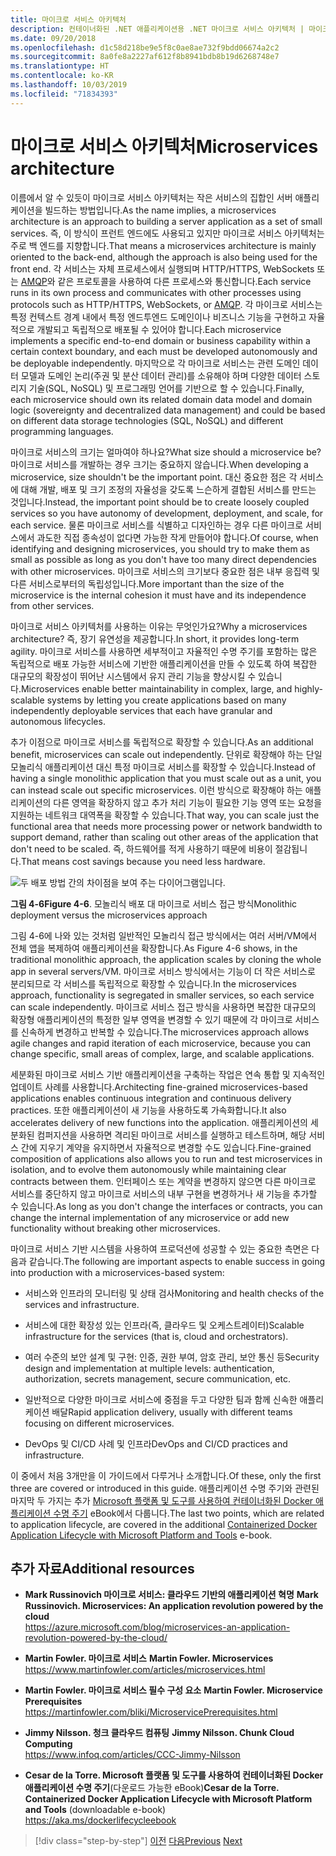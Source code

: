 ```yaml
---
title: 마이크로 서비스 아키텍처
description: 컨테이너화된 .NET 애플리케이션용 .NET 마이크로 서비스 아키텍처 | 마이크로 서비스 아키텍처의 30.000 피트 보기.
ms.date: 09/20/2018
ms.openlocfilehash: d1c58d218be9e5f8c0ae8ae732f9bdd06674a2c2
ms.sourcegitcommit: 8a0fe8a2227af612f8b8941bdb8b19d6268748e7
ms.translationtype: HT
ms.contentlocale: ko-KR
ms.lasthandoff: 10/03/2019
ms.locfileid: "71834393"
---
```

# <a name="microservices-architecture"></a><span data-ttu-id="c95f6-103">마이크로 서비스 아키텍처</span><span class="sxs-lookup"><span data-stu-id="c95f6-103">Microservices architecture</span></span>

<span data-ttu-id="c95f6-104">이름에서 알 수 있듯이 마이크로 서비스 아키텍처는 작은 서비스의 집합인 서버 애플리케이션을 빌드하는 방법입니다.</span><span class="sxs-lookup"><span data-stu-id="c95f6-104">As the name implies, a microservices architecture is an approach to building a server application as a set of small services.</span></span> <span data-ttu-id="c95f6-105">즉, 이 방식이 프런트 엔드에도 사용되고 있지만 마이크로 서비스 아키텍처는 주로 백 엔드를 지향합니다.</span><span class="sxs-lookup"><span data-stu-id="c95f6-105">That means a microservices architecture is mainly oriented to the back-end, although the approach is also being used for the front end.</span></span> <span data-ttu-id="c95f6-106">각 서비스는 자체 프로세스에서 실행되며 HTTP/HTTPS, WebSockets 또는 [AMQP](https://en.wikipedia.org/wiki/Advanced_Message_Queuing_Protocol)와 같은 프로토콜을 사용하여 다른 프로세스와 통신합니다.</span><span class="sxs-lookup"><span data-stu-id="c95f6-106">Each service runs in its own process and communicates with other processes using protocols such as HTTP/HTTPS, WebSockets, or [AMQP](https://en.wikipedia.org/wiki/Advanced_Message_Queuing_Protocol).</span></span> <span data-ttu-id="c95f6-107">각 마이크로 서비스는 특정 컨텍스트 경계 내에서 특정 엔드투엔드 도메인이나 비즈니스 기능을 구현하고 자율적으로 개발되고 독립적으로 배포될 수 있어야 합니다.</span><span class="sxs-lookup"><span data-stu-id="c95f6-107">Each microservice implements a specific end-to-end domain or business capability within a certain context boundary, and each must be developed autonomously and be deployable independently.</span></span> <span data-ttu-id="c95f6-108">마지막으로 각 마이크로 서비스는 관련 도메인 데이터 모델과 도메인 논리(주권 및 분산 데이터 관리)를 소유해야 하며 다양한 데이터 스토리지 기술(SQL, NoSQL) 및 프로그래밍 언어를 기반으로 할 수 있습니다.</span><span class="sxs-lookup"><span data-stu-id="c95f6-108">Finally, each microservice should own its related domain data model and domain logic (sovereignty and decentralized data management) and could be based on different data storage technologies (SQL, NoSQL) and different programming languages.</span></span>

<span data-ttu-id="c95f6-109">마이크로 서비스의 크기는 얼마여야 하나요?</span><span class="sxs-lookup"><span data-stu-id="c95f6-109">What size should a microservice be?</span></span> <span data-ttu-id="c95f6-110">마이크로 서비스를 개발하는 경우 크기는 중요하지 않습니다.</span><span class="sxs-lookup"><span data-stu-id="c95f6-110">When developing a microservice, size shouldn't be the important point.</span></span> <span data-ttu-id="c95f6-111">대신 중요한 점은 각 서비스에 대해 개발, 배포 및 크기 조정의 자율성을 갖도록 느슨하게 결합된 서비스를 만드는 것입니다.</span><span class="sxs-lookup"><span data-stu-id="c95f6-111">Instead, the important point should be to create loosely coupled services so you have autonomy of development, deployment, and scale, for each service.</span></span> <span data-ttu-id="c95f6-112">물론 마이크로 서비스를 식별하고 디자인하는 경우 다른 마이크로 서비스에서 과도한 직접 종속성이 없다면 가능한 작게 만들어야 합니다.</span><span class="sxs-lookup"><span data-stu-id="c95f6-112">Of course, when identifying and designing microservices, you should try to make them as small as possible as long as you don't have too many direct dependencies with other microservices.</span></span> <span data-ttu-id="c95f6-113">마이크로 서비스의 크기보다 중요한 점은 내부 응집력 및 다른 서비스로부터의 독립성입니다.</span><span class="sxs-lookup"><span data-stu-id="c95f6-113">More important than the size of the microservice is the internal cohesion it must have and its independence from other services.</span></span>

<span data-ttu-id="c95f6-114">마이크로 서비스 아키텍처를 사용하는 이유는 무엇인가요?</span><span class="sxs-lookup"><span data-stu-id="c95f6-114">Why a microservices architecture?</span></span> <span data-ttu-id="c95f6-115">즉, 장기 유연성을 제공합니다.</span><span class="sxs-lookup"><span data-stu-id="c95f6-115">In short, it provides long-term agility.</span></span> <span data-ttu-id="c95f6-116">마이크로 서비스를 사용하면 세부적이고 자율적인 수명 주기를 포함하는 많은 독립적으로 배포 가능한 서비스에 기반한 애플리케이션을 만들 수 있도록 하여 복잡한 대규모의 확장성이 뛰어난 시스템에서 유지 관리 기능을 향상시킬 수 있습니다.</span><span class="sxs-lookup"><span data-stu-id="c95f6-116">Microservices enable better maintainability in complex, large, and highly-scalable systems by letting you create applications based on many independently deployable services that each have granular and autonomous lifecycles.</span></span>

<span data-ttu-id="c95f6-117">추가 이점으로 마이크로 서비스를 독립적으로 확장할 수 있습니다.</span><span class="sxs-lookup"><span data-stu-id="c95f6-117">As an additional benefit, microservices can scale out independently.</span></span> <span data-ttu-id="c95f6-118">단위로 확장해야 하는 단일 모놀리식 애플리케이션 대신 특정 마이크로 서비스를 확장할 수 있습니다.</span><span class="sxs-lookup"><span data-stu-id="c95f6-118">Instead of having a single monolithic application that you must scale out as a unit, you can instead scale out specific microservices.</span></span> <span data-ttu-id="c95f6-119">이런 방식으로 확장해야 하는 애플리케이션의 다른 영역을 확장하지 않고 추가 처리 기능이 필요한 기능 영역 또는 요청을 지원하는 네트워크 대역폭을 확장할 수 있습니다.</span><span class="sxs-lookup"><span data-stu-id="c95f6-119">That way, you can scale just the functional area that needs more processing power or network bandwidth to support demand, rather than scaling out other areas of the application that don't need to be scaled.</span></span> <span data-ttu-id="c95f6-120">즉, 하드웨어를 적게 사용하기 때문에 비용이 절감됩니다.</span><span class="sxs-lookup"><span data-stu-id="c95f6-120">That means cost savings because you need less hardware.</span></span>

![두 배포 방법 간의 차이점을 보여 주는 다이어그램입니다.](./media/microservices-architecture/monolith-deployment-vs-microservice-approach.png)

<span data-ttu-id="c95f6-122">**그림 4-6**</span><span class="sxs-lookup"><span data-stu-id="c95f6-122">**Figure 4-6**.</span></span> <span data-ttu-id="c95f6-123">모놀리식 배포 대 마이크로 서비스 접근 방식</span><span class="sxs-lookup"><span data-stu-id="c95f6-123">Monolithic deployment versus the microservices approach</span></span>

<span data-ttu-id="c95f6-124">그림 4-6에 나와 있는 것처럼 일반적인 모놀리식 접근 방식에서는 여러 서버/VM에서 전체 앱을 복제하여 애플리케이션을 확장합니다.</span><span class="sxs-lookup"><span data-stu-id="c95f6-124">As Figure 4-6 shows, in the traditional monolithic approach, the application scales by cloning the whole app in several servers/VM.</span></span> <span data-ttu-id="c95f6-125">마이크로 서비스 방식에서는 기능이 더 작은 서비스로 분리되므로 각 서비스를 독립적으로 확장할 수 있습니다.</span><span class="sxs-lookup"><span data-stu-id="c95f6-125">In the microservices approach, functionality is segregated in smaller services, so each service can scale independently.</span></span> <span data-ttu-id="c95f6-126">마이크로 서비스 접근 방식을 사용하면 복잡한 대규모의 확장형 애플리케이션의 특정한 일부 영역을 변경할 수 있기 때문에 각 마이크로 서비스를 신속하게 변경하고 반복할 수 있습니다.</span><span class="sxs-lookup"><span data-stu-id="c95f6-126">The microservices approach allows agile changes and rapid iteration of each microservice, because you can change specific, small areas of complex, large, and scalable applications.</span></span>

<span data-ttu-id="c95f6-127">세분화된 마이크로 서비스 기반 애플리케이션을 구축하는 작업은 연속 통합 및 지속적인 업데이트 사례를 사용합니다.</span><span class="sxs-lookup"><span data-stu-id="c95f6-127">Architecting fine-grained microservices-based applications enables continuous integration and continuous delivery practices.</span></span> <span data-ttu-id="c95f6-128">또한 애플리케이션이 새 기능을 사용하도록 가속화합니다.</span><span class="sxs-lookup"><span data-stu-id="c95f6-128">It also accelerates delivery of new functions into the application.</span></span> <span data-ttu-id="c95f6-129">애플리케이션의 세분화된 컴퍼지션을 사용하면 격리된 마이크로 서비스를 실행하고 테스트하며, 해당 서비스 간에 지우기 계약을 유지하면서 자율적으로 변경할 수도 있습니다.</span><span class="sxs-lookup"><span data-stu-id="c95f6-129">Fine-grained composition of applications also allows you to run and test microservices in isolation, and to evolve them autonomously while maintaining clear contracts between them.</span></span> <span data-ttu-id="c95f6-130">인터페이스 또는 계약을 변경하지 않으면 다른 마이크로 서비스를 중단하지 않고 마이크로 서비스의 내부 구현을 변경하거나 새 기능을 추가할 수 있습니다.</span><span class="sxs-lookup"><span data-stu-id="c95f6-130">As long as you don't change the interfaces or contracts, you can change the internal implementation of any microservice or add new functionality without breaking other microservices.</span></span>

<span data-ttu-id="c95f6-131">마이크로 서비스 기반 시스템을 사용하여 프로덕션에 성공할 수 있는 중요한 측면은 다음과 같습니다.</span><span class="sxs-lookup"><span data-stu-id="c95f6-131">The following are important aspects to enable success in going into production with a microservices-based system:</span></span>

- <span data-ttu-id="c95f6-132">서비스와 인프라의 모니터링 및 상태 검사</span><span class="sxs-lookup"><span data-stu-id="c95f6-132">Monitoring and health checks of the services and infrastructure.</span></span>

- <span data-ttu-id="c95f6-133">서비스에 대한 확장성 있는 인프라(즉, 클라우드 및 오케스트레이터)</span><span class="sxs-lookup"><span data-stu-id="c95f6-133">Scalable infrastructure for the services (that is, cloud and orchestrators).</span></span>

- <span data-ttu-id="c95f6-134">여러 수준의 보안 설계 및 구현: 인증, 권한 부여, 암호 관리, 보안 통신 등</span><span class="sxs-lookup"><span data-stu-id="c95f6-134">Security design and implementation at multiple levels: authentication, authorization, secrets management, secure communication, etc.</span></span>

- <span data-ttu-id="c95f6-135">일반적으로 다양한 마이크로 서비스에 중점을 두고 다양한 팀과 함께 신속한 애플리케이션 배달</span><span class="sxs-lookup"><span data-stu-id="c95f6-135">Rapid application delivery, usually with different teams focusing on different microservices.</span></span>

- <span data-ttu-id="c95f6-136">DevOps 및 CI/CD 사례 및 인프라</span><span class="sxs-lookup"><span data-stu-id="c95f6-136">DevOps and CI/CD practices and infrastructure.</span></span>

<span data-ttu-id="c95f6-137">이 중에서 처음 3개만을 이 가이드에서 다루거나 소개합니다.</span><span class="sxs-lookup"><span data-stu-id="c95f6-137">Of these, only the first three are covered or introduced in this guide.</span></span> <span data-ttu-id="c95f6-138">애플리케이션 수명 주기와 관련된 마지막 두 가지는 추가 [Microsoft 플랫폼 및 도구를 사용하여 컨테이너화된 Docker 애플리케이션 수명 주기](https://aka.ms/dockerlifecycleebook) eBook에서 다룹니다.</span><span class="sxs-lookup"><span data-stu-id="c95f6-138">The last two points, which are related to application lifecycle, are covered in the additional [Containerized Docker Application Lifecycle with Microsoft Platform and Tools](https://aka.ms/dockerlifecycleebook) e-book.</span></span>

## <a name="additional-resources"></a><span data-ttu-id="c95f6-139">추가 자료</span><span class="sxs-lookup"><span data-stu-id="c95f6-139">Additional resources</span></span>

- <span data-ttu-id="c95f6-140">**Mark Russinovich 마이크로 서비스: 클라우드 기반의 애플리케이션 혁명** </span><span class="sxs-lookup"><span data-stu-id="c95f6-140">**Mark Russinovich. Microservices: An application revolution powered by the cloud** </span></span>\
  <https://azure.microsoft.com/blog/microservices-an-application-revolution-powered-by-the-cloud/>

- <span data-ttu-id="c95f6-141">**Martin Fowler. 마이크로 서비스** </span><span class="sxs-lookup"><span data-stu-id="c95f6-141">**Martin Fowler. Microservices** </span></span>\
  <https://www.martinfowler.com/articles/microservices.html>

- <span data-ttu-id="c95f6-142">**Martin Fowler. 마이크로 서비스 필수 구성 요소** </span><span class="sxs-lookup"><span data-stu-id="c95f6-142">**Martin Fowler. Microservice Prerequisites** </span></span>\
  <https://martinfowler.com/bliki/MicroservicePrerequisites.html>

- <span data-ttu-id="c95f6-143">**Jimmy Nilsson. 청크 클라우드 컴퓨팅** </span><span class="sxs-lookup"><span data-stu-id="c95f6-143">**Jimmy Nilsson. Chunk Cloud Computing** </span></span>\
  <https://www.infoq.com/articles/CCC-Jimmy-Nilsson>

- <span data-ttu-id="c95f6-144">**Cesar de la Torre. Microsoft 플랫폼 및 도구를 사용하여 컨테이너화된 Docker 애플리케이션 수명 주기**(다운로드 가능한 eBook)</span><span class="sxs-lookup"><span data-stu-id="c95f6-144">**Cesar de la Torre. Containerized Docker Application Lifecycle with Microsoft Platform and Tools** (downloadable e-book) </span></span>\
  <https://aka.ms/dockerlifecycleebook>

>[!div class="step-by-step"]
><span data-ttu-id="c95f6-145">[이전](service-oriented-architecture.md)
>[다음](data-sovereignty-per-microservice.md)</span><span class="sxs-lookup"><span data-stu-id="c95f6-145">[Previous](service-oriented-architecture.md)
[Next](data-sovereignty-per-microservice.md)</span></span>
